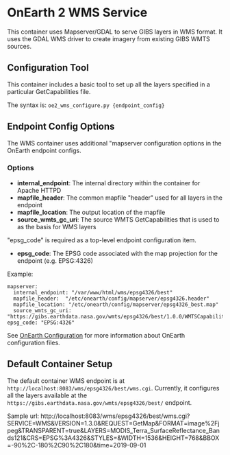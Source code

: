 # OnEarth 2 WMS Service

This container uses Mapserver/GDAL to serve GIBS layers in WMS format. It uses
the GDAL WMS driver to create imagery from existing GIBS WMTS sources.

## Configuration Tool

This container includes a basic tool to set up all the layers specified in a
particular GetCapabilities file.

The syntax is: `oe2_wms_configure.py {endpoint_config}`

## Endpoint Config Options

The WMS container uses additional "mapserver configuration options in the OnEarth endpoint configs.

### Options

* **internal_endpoint**: The internal directory within the container for Apache HTTPD
* **mapfile_header**: The common mapfile "header" used for all layers in the endpoint
* **mapfile_location**: The output location of the mapfile
* **source_wmts_gc_uri**: The source WMTS GetCapabilities that is used to as the basis for WMS layers

"epsg_code" is required as a top-level endpoint configuration item.

* **epsg_code**: The EPSG code associated with the map projection for the endpoint (e.g. EPSG:4326)

Example:
```
mapserver:
  internal_endpoint: "/var/www/html/wms/epsg4326/best"
  mapfile_header:  "/etc/onearth/config/mapserver/epsg4326.header"
  mapfile_location: "/etc/onearth/config/mapserver/epsg4326_best.map"
  source_wmts_gc_uri: "https://gibs.earthdata.nasa.gov/wmts/epsg4326/best/1.0.0/WMTSCapabilities.xml"
epsg_code: "EPSG:4326"
 ```
See [OnEarth Configuration](../../doc/configuration.md) for more information about OnEarth configuration files.

## Default Container Setup

The default container WMS endpoint is at `http://localhost:8083/wms/epsg4326/best/wms.cgi`. Currently, it
configures all the layers available at the
`https://gibs.earthdata.nasa.gov/wmts/epsg4326/best/` endpoint.

Sample url:
http://localhost:8083/wms/epsg4326/best/wms.cgi?SERVICE=WMS&VERSION=1.3.0&REQUEST=GetMap&FORMAT=image%2Fjpeg&TRANSPARENT=true&LAYERS=MODIS_Terra_SurfaceReflectance_Bands121&CRS=EPSG%3A4326&STYLES=&WIDTH=1536&HEIGHT=768&BBOX=-90%2C-180%2C90%2C180&time=2019-09-01
